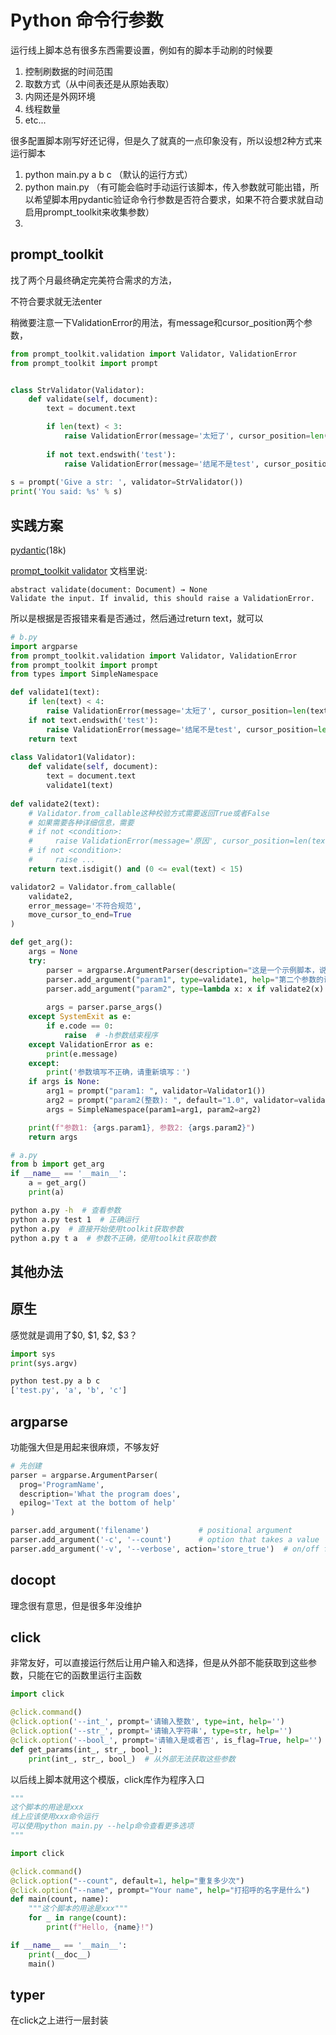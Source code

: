 # Python 命令行参数

运行线上脚本总有很多东西需要设置，例如有的脚本手动刷的时候要
1. 控制刷数据的时间范围
2. 取数方式（从中间表还是从原始表取）
3. 内网还是外网环境
4. 线程数量
5. etc...

很多配置脚本刚写好还记得，但是久了就真的一点印象没有，所以设想2种方式来运行脚本

1. python main.py a b c （默认的运行方式）
2. python main.py （有可能会临时手动运行该脚本，传入参数就可能出错，所以希望脚本用pydantic验证命令行参数是否符合要求，如果不符合要求就自动启用prompt_toolkit来收集参数）
3. 

## prompt_toolkit

找了两个月最终确定完美符合需求的方法，

不符合要求就无法enter

稍微要注意一下ValidationError的用法，有message和cursor_position两个参数，


```python
from prompt_toolkit.validation import Validator, ValidationError
from prompt_toolkit import prompt


class StrValidator(Validator):
    def validate(self, document):
        text = document.text

        if len(text) < 3:
            raise ValidationError(message='太短了', cursor_position=len(text))
        
        if not text.endswith('test'):
            raise ValidationError(message='结尾不是test', cursor_position=len(text))
            
s = prompt('Give a str: ', validator=StrValidator())
print('You said: %s' % s)
```

## 实践方案

[pydantic](https://github.com/pydantic/pydantic)(18k)

[prompt_toolkit validator](https://python-prompt-toolkit.readthedocs.io/en/stable/pages/reference.html#prompt_toolkit.validation.Validator)
文档里说:

```
abstract validate(document: Document) → None
Validate the input. If invalid, this should raise a ValidationError.
```
所以是根据是否报错来看是否通过，然后通过return text，就可以


```python
# b.py
import argparse
from prompt_toolkit.validation import Validator, ValidationError
from prompt_toolkit import prompt
from types import SimpleNamespace

def validate1(text):
    if len(text) < 4:
        raise ValidationError(message='太短了', cursor_position=len(text)) # InputError('太短了')
    if not text.endswith('test'):
        raise ValidationError(message='结尾不是test', cursor_position=len(text)) # InputError('结尾不是test')
    return text
     
class Validator1(Validator):
    def validate(self, document):
        text = document.text
        validate1(text)
        
def validate2(text):
    # Validator.from_callable这种校验方式需要返回True或者False
    # 如果需要各种详细信息，需要
    # if not <condition>:
    #     raise ValidationError(message='原因', cursor_position=len(text))
    # if not <condition>:
    #     raise ...
    return text.isdigit() and (0 <= eval(text) < 15)

validator2 = Validator.from_callable(
    validate2,
    error_message='不符合规范',
    move_cursor_to_end=True
)

def get_arg():
    args = None
    try:
        parser = argparse.ArgumentParser(description="这是一个示例脚本，说明如何使用argparse处理命令行参数。")
        parser.add_argument("param1", type=validate1, help="第二个参数的说明")
        parser.add_argument("param2", type=lambda x: x if validate2(x) else 1/0, help="第一个参数的说明")
        
        args = parser.parse_args()
    except SystemExit as e:
        if e.code == 0:
            raise  # -h参数结束程序
    except ValidationError as e:
        print(e.message)
    except:
        print('参数填写不正确，请重新填写：')
    if args is None:
        arg1 = prompt("param1: ", validator=Validator1())
        arg2 = prompt("param2(整数): ", default="1.0", validator=validator2)
        args = SimpleNamespace(param1=arg1, param2=arg2)

    print(f"参数1: {args.param1}, 参数2: {args.param2}")
    return args
```

```python
# a.py
from b import get_arg
if __name__ == '__main__':
    a = get_arg()
    print(a)
```

```bash
python a.py -h  # 查看参数
python a.py test 1  # 正确运行
python a.py  # 直接开始使用toolkit获取参数
python a.py t a  # 参数不正确，使用toolkit获取参数
```

## 其他办法

## 原生
感觉就是调用了$0, $1, $2, $3？

```python
import sys
print(sys.argv)
```

```bash
python test.py a b c
['test.py', 'a', 'b', 'c']
```

## argparse

功能强大但是用起来很麻烦，不够友好

```python
# 先创建
parser = argparse.ArgumentParser(
  prog='ProgramName',
  description='What the program does',
  epilog='Text at the bottom of help'
)

parser.add_argument('filename')           # positional argument
parser.add_argument('-c', '--count')      # option that takes a value
parser.add_argument('-v', '--verbose', action='store_true')  # on/off flag
```

## docopt
理念很有意思，但是很多年没维护

## click
非常友好，可以直接运行然后让用户输入和选择，但是从外部不能获取到这些参数，只能在它的函数里运行主函数

```python
import click

@click.command()
@click.option('--int_', prompt='请输入整数', type=int, help='')
@click.option('--str_', prompt='请输入字符串', type=str, help='')
@click.option('--bool_', prompt='请输入是或者否', is_flag=True, help='')
def get_params(int_, str_, bool_):
    print(int_, str_, bool_)  # 从外部无法获取这些参数

```

以后线上脚本就用这个模版，click库作为程序入口

```python
"""
这个脚本的用途是xxx
线上应该使用xxx命令运行
可以使用python main.py --help命令查看更多选项
"""

import click

@click.command()
@click.option("--count", default=1, help="重复多少次")
@click.option("--name", prompt="Your name", help="打招呼的名字是什么")
def main(count, name):
    """这个脚本的用途是xxx"""
    for _ in range(count):
        print(f"Hello, {name}!")

if __name__ == '__main__':
    print(__doc__)
    main()
```

## typer

在click之上进行一层封装





